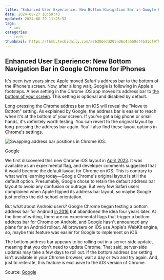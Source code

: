 ```yaml
---
title: "Enhanced User Experience: New Bottom Navigation Bar in Google Chrome for iPhones"
date: 2024-08-27 10:59:43
updated: 2024-08-29 11:25:52
tags:
  - ios
categories:
  - tech
thumbnail: https://thmb.techidaily.com/a26306e3d205a36c4a6b9d44bd1cf9f948f504e389465c9417b498ad1381c72e.jpg
---
```


## Enhanced User Experience: New Bottom Navigation Bar in Google Chrome for iPhones

It's been two years since Apple moved Safari's address bar to the bottom of the iPhone's screen. Now, after a long wait, Google is following in Apple's footsteps. A new setting in the Chrome iOS app moves its address bar to [the bottom of your screen](https://blog.google/products/chrome/customize-chrome-ios-address-bar/). This setting is optional and disabled by default.

 Long-pressing the Chrome address bar on iOS will reveal the "Move to Bottom" setting. As explained by Google, the address bar is easier to reach when it's at the bottom of your screen. If you've got a big phone or small hands, it's definitely worth testing. You can revert to the original layout by long-pressing the address bar again. You'll also find these layout options in Chrome's settings.

![Swapping address bar positions in Chrome iOS.](https://static1.howtogeekimages.com/wordpress/wp-content/uploads/2023/10/34-3.png) 

Google

 We first discovered this new Chrome iOS layout in [April 2023](https://article-files.techidaily.com/2024-approved-live-or-recorded-twitch-versus-youtube-face-off/). It was available as an experimental flag, and developer comments suggested that it would become the default layout for Chrome on iOS. This is contrary to what we're learning today—Google Chrome's original layout is still the default option. Presumably, Google chose to retain the default address bar layout to avoid any confusion or outrage. But very few Safari users complained when Apple flipped its address bar layout, so maybe Google just prefers the old-school orientation.

 But what about Android users? Google Chrome began testing a bottom address bar for Android [in 2016](https://www.androidpolice.com/2016/10/29/chrome-home-flag-hidden-chrome-devcanary-moves-address-bar-bottom/) but abandoned the idea four years later. At the time of writing, there are no experimental flags that trigger a bottom address bar for Chrome on Android, and Google hasn't announced any plans for an Android rollout. All browsers on iOS use Apple's WebKit engine, so, maybe this feature was easier for Google to implement on iOS.

 The bottom address bar appears to be rolling out in a server-side update, meaning that you don't need to update Chrome. That said, server-side updates may take a few days to roll out. If the bottom address bar setting isn't available in your Chrome browser, wait a day or two and try again. And, just to reiterate, this feature is exclusive to the iOS version of Chrome.

 Source: [Google](https://blog.google/products/chrome/customize-chrome-ios-address-bar/)

<ins class="adsbygoogle"
     style="display:block"
     data-ad-format="autorelaxed"
     data-ad-client="ca-pub-7571918770474297"
     data-ad-slot="1223367746"></ins>



<ins class="adsbygoogle"
     style="display:block"
     data-ad-client="ca-pub-7571918770474297"
     data-ad-slot="8358498916"
     data-ad-format="auto"
     data-full-width-responsive="true"></ins>
